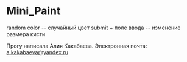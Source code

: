 # Mini_Paint

random color -- случайный цвет
submit + поле ввода -- изменение размера кисти

Прогу написала Алия Какабаева. Электронная почта: a.kakabaeva@yandex.ru
